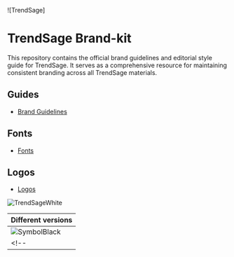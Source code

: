 ![TrendSage]

# TrendSage Brand-kit

This repository contains the official brand guidelines and editorial style guide for TrendSage. It serves as a comprehensive resource for maintaining consistent branding across all TrendSage materials.

## Guides

- [Brand Guidelines]([./guides/TrendSage-Brand-Book-Guidelines_2025-1.pdf](https://github.com/trendsage-ai/brandkit/blob/main/TrendSage%20BrandKit.pdf))

## Fonts

- [Fonts]([./fonts/TrendSage-Fonts.zip](https://github.com/trendsage-ai/brandkit/tree/main/font))

## Logos

- [Logos]([./logo/TrendSageWhite.svg](https://github.com/trendsage-ai/brandkit/blob/main/logo/TrendSage_LOGO.svg))

![TrendSageWhite]([./logo/TrendSageWhite.svg](https://github.com/trendsage-ai/brandkit/blob/main/logo/TrendSage_White_logo.png))

| Different versions                                            | 
| ------------------------------------------------- | 
| ![SymbolBlack]([logo/TrendSageBlack_1.png](https://github.com/trendsage-ai/brandkit/blob/main/logo/TrendSage_Black_logo.png))   | 
<!-- | ![SymbolColor](logo/TrendSageColor_1.png)  -->
